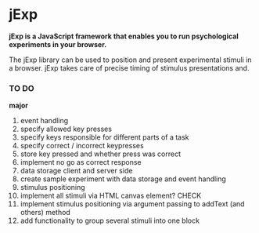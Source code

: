 # jExp

**jExp is a JavaScript framework that enables you to run psychological experiments in your browser.**

The jExp library can be used to position and present experimental stimuli in a browser.
jExp takes care of precise timing of stimulus presentations and.

### TO DO

**major**

1. event handling
  1. specify allowed key presses
  2. specify keys responsible for different parts of a task
  3. specify correct / incorrect keypresses 
  4. store key pressed and whether press was correct
  5. implement no go as correct response
2. data storage client and server side
3. create sample experiment with data storage and event handling  
4. stimulus positioning
  1. implement all stimuli via HTML canvas element? CHECK
  2. implement stimulus positioning via argument passing to addText (and others) method
5. add functionality to group several stimuli into one block
